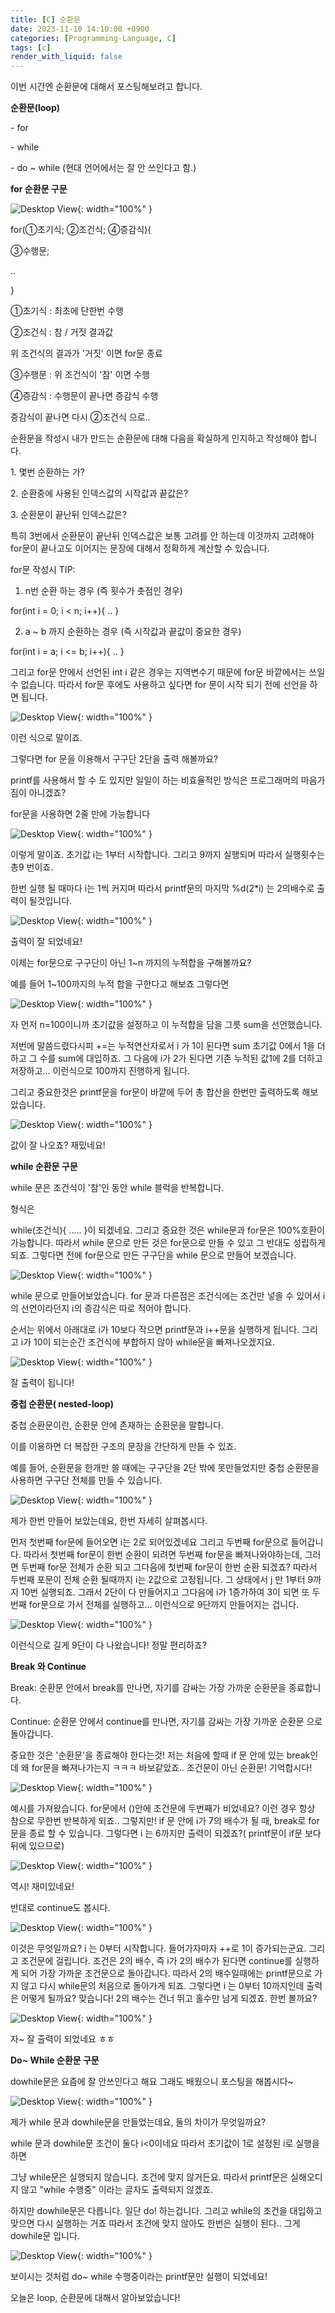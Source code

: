 ```yaml
---
title: [C] 순환문
date: 2023-11-10 14:10:00 +0900
categories: [Programming-Language, C]
tags: [c]
render_with_liquid: false
---
```


이번 시간엔 순환문에 대해서 포스팅해보려고 합니다.

**순환문(loop)**

\- for

\- while

\- do ~ while (현대 언어에서는 잘 안 쓰인다고 함.)

**for 순환문 구문**

![Desktop View](/assets/img/Programming-Language/C/Loop/1.png){: width="100%" }

for(①초기식; ②조건식; ④증감식){

③수행문;

..

}

①초기식 : 최초에 단한번 수행

②조건식 : 참 / 거짓 결과값

위 조건식의 결과가 '거짓' 이면 for문 종료

③수행문 : 위 조건식이 '참' 이면 수행

④증감식 : 수행문이 끝나면 증감식 수행

증감식이 끝나면 다시 ②조건식 으로..

순환문을 작성시 내가 만드는 순환문에 대해 다음을 확실하게 인지하고 작성해야 합니다.

1\. 몇번 순환하는 가?

2\. 순환중에 사용된 인덱스값의 시작값과 끝값은?

3\. 순환문이 끝난뒤 인덱스값은?

특히 3번에서 순환문이 끝난뒤 인덱스값은 보통 고려를 안 하는데 이것까지 고려해야 for문이 끝나고도 이어지는 문장에 대해서 정확하게 계산할 수 있습니다.

for문 작성시 TIP:

1. n번 순환 하는 경우 (즉 횟수가 촛점인 경우)

for(int i = 0; i < n; i++){ .. }

2. a ~ b 까지 순환하는 경우 (즉 시작값과 끝값이 중요한 경우)

for(int i = a; i <= b; i++){ .. }

그리고 for문 안에서 선언된 int i 같은 경우는 지역변수기 때문에 for문 바깥에서는 쓰일 수 없습니다. 따라서 for문 후에도 사용하고 싶다면 for 문이 시작 되기 전에 선언을 하면 됩니다.

![Desktop View](/assets/img/Programming-Language/C/Loop/2.png){: width="100%" }

이런 식으로 말이죠.

그렇다면 for 문을 이용해서 구구단 2단을 출력 해볼까요?

printf를 사용해서 할 수 도 있지만 일일이 하는 비효율적인 방식은 프로그래머의 마음가짐이 아니겠죠?

for문을 사용하면 2줄 만에 가능합니다

![Desktop View](/assets/img/Programming-Language/C/Loop/3.png){: width="100%" }

이렇게 말이죠. 초기값 i는 1부터 시작합니다. 그리고 9까지 실행되며 따라서 실행횟수는 총9 번이죠.

한번 실행 될 때마다 i는 1씩 커지며 따라서 printf문의 마지막 %d(2\*i) 는 2의배수로 출력이 될것입니다.

![Desktop View](/assets/img/Programming-Language/C/Loop/4.png){: width="100%" }

출력이 잘 되었네요!

이제는 for문으로 구구단이 아닌 1~n 까지의 누적합을 구해볼까요?

예를 들어 1~100까지의 누적 합을 구한다고 해보죠 그렇다면

![Desktop View](/assets/img/Programming-Language/C/Loop/5.png){: width="100%" }

자 먼저 n=100이니까 초기값을 설정하고 이 누적합을 담을 그릇 sum을 선언했습니다.

저번에 말씀드렸다시피 +=는 누적연산자로서 i 가 1이 된다면 sum 초기값 0에서 1을 더하고 그 수를 sum에 대입하죠. 그 다음에 i가 2가 된다면 기존 누적된 값1에 2를 더하고 저장하고... 이런식으로 100까지 진행하게 됩니다.

그리고 중요한것은 printf문을 for문이 바깥에 두어 총 합산을 한번만 출력하도록 해보았습니다.

![Desktop View](/assets/img/Programming-Language/C/Loop/6.png){: width="100%" }

값이 잘 나오죠? 재밌네요!

**while 순환문 구문**

while 문은 조건식이 '참'인 동안 while 블럭을 반복합니다.

형식은

while(조건식){ ..... }이 되겠네요. 그리고 중요한 것은 while문과 for문은 100%호환이 가능합니다. 따라서 while 문으로 만든 것은 for문으로 만들 수 있고 그 반대도 성립하게 되죠. 그렇다면 전에 for문으로 만든 구구단을 while 문으로 만들어 보겠습니다.

![Desktop View](/assets/img/Programming-Language/C/Loop/7.png){: width="100%" }

while 문으로 만들어보았습니다. for 문과 다른점은 조건식에는 조건만 넣을 수 있어서 i의 선언이라던지 i의 증감식은 따로 적어야 합니다.

순서는 위에서 아래대로 i가 10보다 작으면 printf문과 i++문을 실행하게 됩니다. 그리고 i가 10이 되는순간 조건식에 부합하지 않아 while문을 빠져나오겠지요.

![Desktop View](/assets/img/Programming-Language/C/Loop/8.png){: width="100%" }

잘 출력이 됩니다!

**중첩 순환문( nested-loop)**

중첩 순환문이란, 순환문 안에 존재하는 순환문을 말합니다.

이를 이용하면 더 복잡한 구조의 문장을 간단하게 만들 수 있죠.

예를 들어, 순환문을 한개만 쓸 때에는 구구단을 2단 밖에 못만들었지만 중첩 순환문을 사용하면 구구단 전체를 만들 수 있습니다.

![Desktop View](/assets/img/Programming-Language/C/Loop/9.png){: width="100%" }

제가 한번 만들어 보았는데요, 한번 자세히 살펴봅시다.

먼저 첫번째 for문에 들어오면 i는 2로 되어있겠네요 그리고 두번째 for문으로 들어갑니다. 따라서 첫번째 for문이 한번 순환이 되려면 두번째 for문을 빠져나와야하는데, 그러면 두번째 for문 전체가 순환 되고 그다음에 첫번째 for문이 한번 순환 되겠죠? 따라서 두번째 포문이 전체 순환 될때까지 i는 2값으로 고정됩니다. 그 상태에서 j 만 1부터 9까지 10번 실행되죠. 그래서 2단이 다 만들어지고 그다음에 i가 1증가하여 3이 되면 또 두번째 for문으로 가서 전체를 실행하고... 이런식으로 9단까지 만들어지는 겁니다.

![Desktop View](/assets/img/Programming-Language/C/Loop/10.png){: width="100%" }

이런식으로 길게 9단이 다 나왔습니다! 정말 편리하죠?

**Break 와 Continue**

Break: 순환문 안에서 break를 만나면, 자기를 감싸는 가장 가까운 순환문을 종료합니다.

Continue: 순환문 안에서 continue를 만나면, 자기를 감싸는 가장 가까운 순환문 으로 돌아갑니다.

중요한 것은 '순환문'을 종료해야 한다는것! 저는 처음에 할때 if 문 안에 있는 break인데 왜 for문을 빠져나가는지 ㅋㅋㅋ 바보같았죠.. 조건문이 아닌 순환문! 기억합시다!

![Desktop View](/assets/img/Programming-Language/C/Loop/11.png){: width="100%" }

예시를 가져왔습니다. for문에서 ()안에 조건문에 두번째가 비었네요? 이런 경우 항상 참으로 무한번 반복하게 되죠.. 그렇지만! if 문 안에 i가 7의 배수가 될 때, break로 for문을 종료 할 수 있습니다. 그렇다면 i 는 6까지만 출력이 되겠죠?( printf문이 if문 보다 뒤에 있으므로)

![Desktop View](/assets/img/Programming-Language/C/Loop/12.png){: width="100%" }

역시! 재미있네요!

반대로 continue도 봅시다.

![Desktop View](/assets/img/Programming-Language/C/Loop/13.png){: width="100%" }

이것은 무엇일까요? i 는 0부터 시작합니다. 들어가자마자 ++로 1이 증가되는군요. 그리고 조건문에 걸립니다. 조건은 2의 배수, 즉 i가 2의 배수가 된다면 continue를 실행하게 되어 가장 가까운 조건문으로 돌아갑니다. 따라서 2의 배수일때에는 printf문으로 가지 않고 다시 while문의 처음으로 돌아가게 되죠. 그렇다면 i 는 0부터 10까지인데 출력은 어떻게 될까요? 맞습니다! 2의 배수는 건너 뛰고 홀수만 남게 되겠죠. 한번 볼까요?

![Desktop View](/assets/img/Programming-Language/C/Loop/14.png){: width="100%" }

자~ 잘 출력이 되었네요 ㅎㅎ

**Do~ While 순환문 구문**

dowhile문은 요즘에 잘 안쓰인다고 해요 그래도 배웠으니 포스팅을 해봅시다~

![Desktop View](/assets/img/Programming-Language/C/Loop/15.png){: width="100%" }

제가 while 문과 dowhile문을 만들었는데요, 둘의 차이가 무엇일까요?

while 문과 dowhile문 조건이 둘다 i<0이네요 따라서 초기값이 1로 설정된 i로 실행을 하면

그냥 while문은 실행되지 않습니다. 조건에 맞지 않거든요. 따라서 printf문은 실해오디지 않고 "while 수행중" 이라는 글자도 출력되지 않겠죠.

하지만 dowhile문은 다릅니다. 일단 do! 하는겁니다. 그리고 while의 조건을 대입하고 맞으면 다시 실행하는 거죠 따라서 조건에 맞지 않아도 한번은 실행이 된다.. 그게 dowhile문 입니다.

![Desktop View](/assets/img/Programming-Language/C/Loop/16.png){: width="100%" }

보이시는 것처럼 do~ while 수행중이라는 printf문만 실행이 되었네요!

오늘은 loop, 순환문에 대해서 알아보았습니다!
